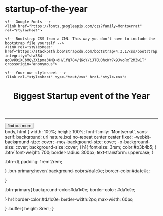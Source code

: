 # startup-of-the-year<!DOCTYPE html>
<html>
  <head>
    <title>Startup</title>
    <!-- Required meta tags -->
    <meta charset="utf-8">
    <meta name="viewport" content="width=device-width, initial-scale=1, shrink-to-fit=no">

    <!-- Google Fonts -->
    <link href="https://fonts.googleapis.com/css?family=Montserrat" rel="stylesheet">

    <!-- Bootstrap CSS from a CDN. This way you don't have to include the bootstrap file yourself -->
    <link rel="stylesheet" href="https://stackpath.bootstrapcdn.com/bootstrap/4.3.1/css/bootstrap.min.css" integrity="sha384-ggOyR0iXCbMQv3Xipma34MD+dH/1fQ784/j6cY/iJTQUOhcWr7x9JvoRxT2MZw1T" crossorigin="anonymous">
    
    <!-- Your own stylesheet -->
    <link rel="stylesheet" type="text/css" href="style.css">
   </head>
  <body>
  	<div class="coitainer d-flex  align-items-center h-100">
  		<div class="row">
  			<header class="text-center col-12">
 <h1 class="text-uppercase"><strong>Biggest Startup event of the Year</strong></h1>
</header>
<div class="buffer col-12"> </div>
<section class="text-center col-12">
 <hr>
 <a href="https://mailchi.mp/34286505f3b1/startuppage"><button class="btn btn-primary btn-xl">find out more</button></a>
</section>
   </div>
    </body>
</html>
body,
html {
  width: 100%;
  height: 100%;
  font-family: 'Montserrat', sans-serif;
  background: url(nature.jpg) no-repeat center center fixed; 
  -webkit-background-size: cover;
  -moz-background-size: cover;
  -o-background-size: cover;
  background-size: cover;
}
h1{
	font-size: 3rem;
	color:#b3b4b5;
}
.btn{
	font-weight: 700;
	border-radius: 300px;
	text-transform: uppercase;
}

.btn-xl{
	padding: 1rem 2rem;

}
.btn-primary:hover{
	background-color:#da1c0e;
	border-color:#da1c0e; 

}

.btn-primary{
	background-color:#da1c0e;
	border-color: #da1c0e;
	
}
hr{
	border-color:#da1c0e;
	border-width:2px;
	max-width: 60px;

}
.buffer{
	height: 8rem;
}
